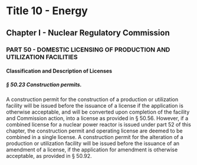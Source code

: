 
# Title 10 - Energy
## Chapter I - Nuclear Regulatory Commission
### PART 50 - DOMESTIC LICENSING OF PRODUCTION AND UTILIZATION FACILITIES
#### Classification and Description of Licenses
##### § 50.23 Construction permits.

A construction permit for the construction of a production or utilization facility will be issued before the issuance of a license if the application is otherwise acceptable, and will be converted upon completion of the facility and Commission action, into a license as provided in § 50.56. However, if a combined license for a nuclear power reactor is issued under part 52 of this chapter, the construction permit and operating license are deemed to be combined in a single license. A construction permit for the alteration of a production or utilization facility will be issued before the issuance of an amendment of a license, if the application for amendment is otherwise acceptable, as provided in § 50.92.
